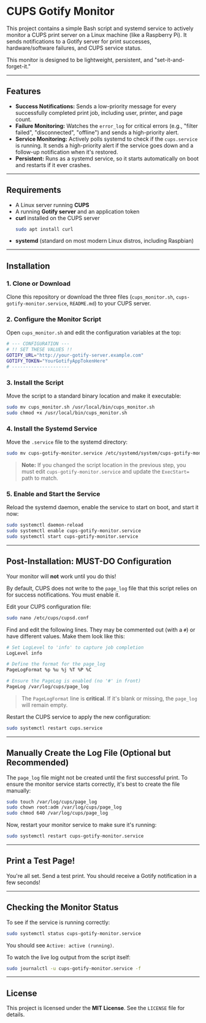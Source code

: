 # CUPS Gotify Monitor

This project contains a simple Bash script and systemd service to actively monitor a CUPS print server on a Linux machine (like a Raspberry Pi). It sends notifications to a Gotify server for print successes, hardware/software failures, and CUPS service status.

This monitor is designed to be lightweight, persistent, and "set-it-and-forget-it."

---

## Features

- **Success Notifications:** Sends a low-priority message for every successfully completed print job, including user, printer, and page count.
- **Failure Monitoring:** Watches the `error_log` for critical errors (e.g., "filter failed", "disconnected", "offline") and sends a high-priority alert.
- **Service Monitoring:** Actively polls systemd to check if the `cups.service` is running. It sends a high-priority alert if the service goes down and a follow-up notification when it's restored.
- **Persistent:** Runs as a systemd service, so it starts automatically on boot and restarts if it ever crashes.

---

## Requirements

- A Linux server running **CUPS**
- A running **Gotify server** and an application token
- **curl** installed on the CUPS server  
  ```bash
  sudo apt install curl

* **systemd** (standard on most modern Linux distros, including Raspbian)

---

## Installation

### 1. Clone or Download

Clone this repository or download the three files (`cups_monitor.sh`, `cups-gotify-monitor.service`, `README.md`) to your CUPS server.

### 2. Configure the Monitor Script

Open `cups_monitor.sh` and edit the configuration variables at the top:

```bash
# --- CONFIGURATION ---
# !! SET THESE VALUES !!
GOTIFY_URL="http://your-gotify-server.example.com"
GOTIFY_TOKEN="YourGotifyAppTokenHere"
# ---------------------
```

### 3. Install the Script

Move the script to a standard binary location and make it executable:

```bash
sudo mv cups_monitor.sh /usr/local/bin/cups_monitor.sh
sudo chmod +x /usr/local/bin/cups_monitor.sh
```

### 4. Install the Systemd Service

Move the `.service` file to the systemd directory:

```bash
sudo mv cups-gotify-monitor.service /etc/systemd/system/cups-gotify-monitor.service
```

> **Note:** If you changed the script location in the previous step, you must edit `cups-gotify-monitor.service` and update the `ExecStart=` path to match.

### 5. Enable and Start the Service

Reload the systemd daemon, enable the service to start on boot, and start it now:

```bash
sudo systemctl daemon-reload
sudo systemctl enable cups-gotify-monitor.service
sudo systemctl start cups-gotify-monitor.service
```

---

## Post-Installation: MUST-DO Configuration

Your monitor will **not** work until you do this!

By default, CUPS does not write to the `page_log` file that this script relies on for success notifications. You must enable it.

Edit your CUPS configuration file:

```bash
sudo nano /etc/cups/cupsd.conf
```

Find and edit the following lines. They may be commented out (with a `#`) or have different values. Make them look like this:

```bash
# Set LogLevel to 'info' to capture job completion
LogLevel info

# Define the format for the page_log
PageLogFormat %p %u %j %T %P %C

# Ensure the PageLog is enabled (no '#' in front)
PageLog /var/log/cups/page_log
```

> The `PageLogFormat` line is **critical**. If it's blank or missing, the `page_log` will remain empty.

Restart the CUPS service to apply the new configuration:

```bash
sudo systemctl restart cups.service
```

---

## Manually Create the Log File (Optional but Recommended)

The `page_log` file might not be created until the first successful print. To ensure the monitor service starts correctly, it's best to create the file manually:

```bash
sudo touch /var/log/cups/page_log
sudo chown root:adm /var/log/cups/page_log
sudo chmod 640 /var/log/cups/page_log
```

Now, restart your monitor service to make sure it's running:

```bash
sudo systemctl restart cups-gotify-monitor.service
```

---

## Print a Test Page!

You're all set. Send a test print. You should receive a Gotify notification in a few seconds!

---

## Checking the Monitor Status

To see if the service is running correctly:

```bash
sudo systemctl status cups-gotify-monitor.service
```

You should see `Active: active (running)`.

To watch the live log output from the script itself:

```bash
sudo journalctl -u cups-gotify-monitor.service -f
```

---

## License

This project is licensed under the **MIT License**.
See the `LICENSE` file for details.

```
